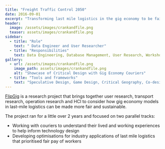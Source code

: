 ```yaml
---
title: "Freight Traffic Control 2050"
date: 2016-09-01
excerpt: "Transforming last mile logistics in the gig economy to be fairer and more sustainable."
header:
  image: /assets/images/crankandfile.png
  teaser: assets/images/crankandfile.png
sidebar:
  - title: "Role"
    text: " Data Engineer and User Researcher"
  - title: "Responsibilities"
    text: Data Engineering, Database Management, User Research, Workshop Design, Data Visualisation"
gallery:
  - url: /assets/images/crankandfile.png
    image_path: assets/images/crankandfile.png
    alt: "Showcase of Critical Design with Gig Economy Couriers"
  - title: "Tools and frameworks"
    text: "Speculative Design, Game Design, Critical Geography, Co-design, Design Fiction" 
---   
```


[FlipGig](http://www.flipgig.org/) is a research project that brings together user research, transport research, operation research and HCI to consider how gig economy models in last-mile logistics can be made more fair and sustainable.

The project ran for a little over 2 years and focused on two parallel tracks:
- Working with couriers to understand their lived and working experiences to help inform technology design 
- Developing optimisations for industry applications of last mile logistics that prioritised fair pay of workers


